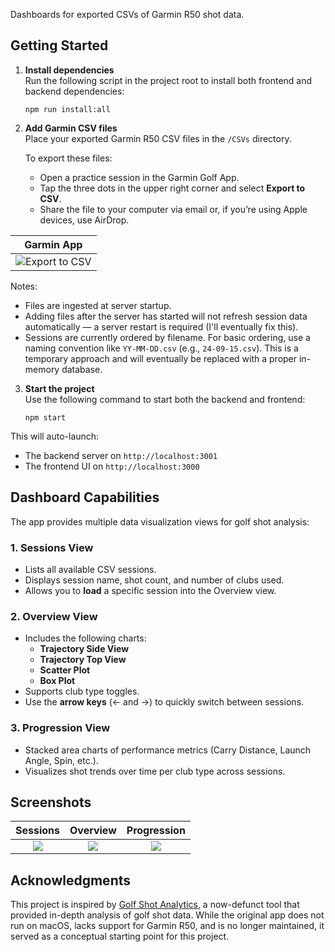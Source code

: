 Dashboards for exported CSVs of Garmin R50 shot data.

## Getting Started

1. **Install dependencies**  
   Run the following script in the project root to install both frontend and backend dependencies:
   ```
   npm run install:all
   ```

2. **Add Garmin CSV files**  
   Place your exported Garmin R50 CSV files in the `/CSVs` directory.

   To export these files:
   - Open a practice session in the Garmin Golf App.
   - Tap the three dots in the upper right corner and select **Export to CSV**.
   - Share the file to your computer via email or, if you’re using Apple devices, use AirDrop.

| Garmin App |
|------------------------|
| ![Export to CSV](https://i.imgur.com/xO769Bz.png) |

   Notes:
   - Files are ingested at server startup.
   - Adding files after the server has started will not refresh session data automatically — a server restart is required (I'll eventually fix this).
   - Sessions are currently ordered by filename. For basic ordering, use a naming convention like `YY-MM-DD.csv` (e.g., `24-09-15.csv`). This is a temporary approach and will eventually be replaced with a proper in-memory database.

3. **Start the project**  
   Use the following command to start both the backend and frontend:
   ```
   npm start
   ```

This will auto-launch:
- The backend server on `http://localhost:3001`
- The frontend UI on `http://localhost:3000`

## Dashboard Capabilities

The app provides multiple data visualization views for golf shot analysis:

### 1. Sessions View
- Lists all available CSV sessions.
- Displays session name, shot count, and number of clubs used.
- Allows you to **load** a specific session into the Overview view.

### 2. Overview View
- Includes the following charts:
  - **Trajectory Side View**
  - **Trajectory Top View**
  - **Scatter Plot**
  - **Box Plot**
- Supports club type toggles.
- Use the **arrow keys** (← and →) to quickly switch between sessions.

### 3. Progression View
- Stacked area charts of performance metrics (Carry Distance, Launch Angle, Spin, etc.).
- Visualizes shot trends over time per club type across sessions.

## Screenshots

Sessions             |  Overview          |  Progression
:-------------------------:|:-------------------------:|:-------------------------:
![](https://i.imgur.com/2E7kEh5.png)  |  ![](https://i.imgur.com/bqouKBJ.png) | ![](https://i.imgur.com/rM5qnMv.png)

## Acknowledgments

This project is inspired by [Golf Shot Analytics](https://www.golfshotanalytics.com/), a now-defunct tool that provided in-depth analysis of golf shot data. While the original app does not run on macOS, lacks support for Garmin R50, and is no longer maintained, it served as a conceptual starting point for this project.